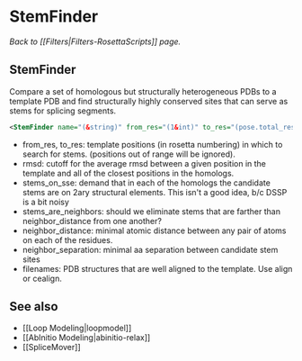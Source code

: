 # StemFinder
*Back to [[Filters|Filters-RosettaScripts]] page.*
## StemFinder

Compare a set of homologous but structurally heterogeneous PDBs to a template PDB and find structurally highly conserved sites that can serve as stems for splicing segments.
```xml
<StemFinder name="(&string)" from_res="(1&int)" to_res="(pose.total_residue()&int)" rmsd="(0.7&float)" stems_on_sse="(false&bool)" stems_are_neighbors="(true&bool)" neighbor_distance="(4.0&float)" neighbor_separation="(10&int)" filenames="(&comma-separated list of pdb file names)"/>
```
- from_res, to_res: template positions (in rosetta numbering) in which to search for stems. (positions out of range will be ignored).
- rmsd: cutoff for the average rmsd between a given position in the template and all of the closest positions in the homologs.
- stems_on_sse: demand that in each of the homologs the candidate stems are on 2ary structural elements. This isn't a good idea, b/c DSSP is a bit noisy
- stems_are_neighbors: should we eliminate stems that are farther than neighbor_distance from one another?
- neighbor_distance: minimal atomic distance between any pair of atoms on each of the residues.
- neighbor_separation: minimal aa separation between candidate stem sites
- filenames: PDB structures that are well aligned to the template. Use align or cealign.

## See also

* [[Loop Modeling|loopmodel]]
* [[AbInitio Modeling|abinitio-relax]]
* [[SpliceMover]]
